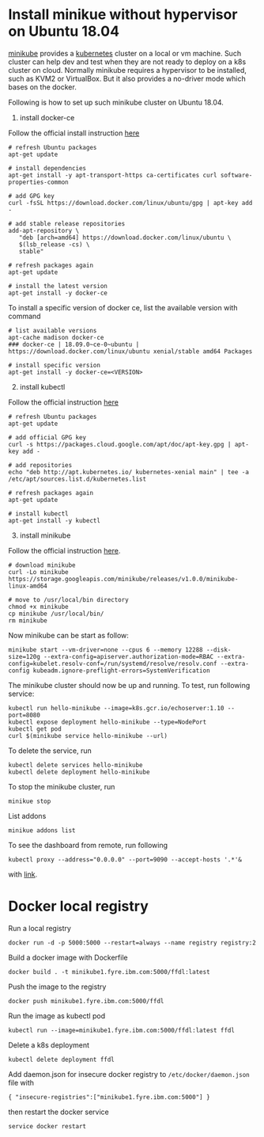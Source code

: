 # Install **minikue** without hypervisor on Ubuntu 18.04

[minikube](https://kubernetes.io/docs/tasks/tools/install-minikube/) provides a [kubernetes](https://kubernetes.io/) cluster on a local or vm machine. Such cluster can help dev and test when they are not ready to deploy on a k8s cluster on cloud. Normally minikube requires a hypervisor to be installed, such as KVM2 or VirtualBox. But it also provides a no-driver mode which bases on the docker.

Following is how to set up such minikube cluster on Ubuntu 18.04.

1. install docker-ce

Follow the official install instruction [here](https://docs.docker.com/install/linux/docker-ce/ubuntu/#install-docker-ce)

```command line
# refresh Ubuntu packages
apt-get update

# install dependencies
apt-get install -y apt-transport-https ca-certificates curl software-properties-common

# add GPG key
curl -fsSL https://download.docker.com/linux/ubuntu/gpg | apt-key add -

# add stable release repositories
add-apt-repository \
   "deb [arch=amd64] https://download.docker.com/linux/ubuntu \
   $(lsb_release -cs) \
   stable"

# refresh packages again
apt-get update

# install the latest version
apt-get install -y docker-ce
```

To install a specific version of docker ce, list the available version with command

```command line
# list available versions
apt-cache madison docker-ce
### docker-ce | 18.09.0~ce-0~ubuntu | https://download.docker.com/linux/ubuntu xenial/stable amd64 Packages

# install specific version
apt-get install -y docker-ce=<VERSION>
```

2. install kubectl

Follow the official instruction [here](https://kubernetes.io/docs/tasks/tools/install-kubectl/)


```command line
# refresh Ubuntu packages
apt-get update

# add official GPG key
curl -s https://packages.cloud.google.com/apt/doc/apt-key.gpg | apt-key add -

# add repositories
echo "deb http://apt.kubernetes.io/ kubernetes-xenial main" | tee -a /etc/apt/sources.list.d/kubernetes.list

# refresh packages again
apt-get update

# install kubectl
apt-get install -y kubectl
```

3. install minikube

Follow the official instruction [here](https://github.com/kubernetes/minikube/releases).

```command line
# download minikube
curl -Lo minikube https://storage.googleapis.com/minikube/releases/v1.0.0/minikube-linux-amd64

# move to /usr/local/bin directory
chmod +x minikube
cp minikube /usr/local/bin/
rm minikube
```

Now minikube can be start as follow:

```command line
minikube start --vm-driver=none --cpus 6 --memory 12288 --disk-size=120g --extra-config=apiserver.authorization-mode=RBAC --extra-config=kubelet.resolv-conf=/run/systemd/resolve/resolv.conf --extra-config kubeadm.ignore-preflight-errors=SystemVerification
```

The minikube cluster should now be up and running. To test, run following service:

```command line
kubectl run hello-minikube --image=k8s.gcr.io/echoserver:1.10 --port=8080
kubectl expose deployment hello-minikube --type=NodePort
kubectl get pod
curl $(minikube service hello-minikube --url)
```

To delete the service, run

```command line
kubectl delete services hello-minikube
kubectl delete deployment hello-minikube
```

To stop the minikube cluster, run

```command line
minikue stop
```

List addons

```command line
minikue addons list
```

To see the dashboard from remote, run following

```command line
kubectl proxy --address="0.0.0.0" --port=9090 --accept-hosts '.*'&
```

with [link](http://9.30.213.76:9090/api/v1/namespaces/kube-system/services/http:kubernetes-dashboard:/proxy/).

# Docker local registry

Run a local registry

```command line
docker run -d -p 5000:5000 --restart=always --name registry registry:2
```

Build a docker image with Dockerfile

```command line
docker build . -t minikube1.fyre.ibm.com:5000/ffdl:latest
```

Push the image to the registry

```command line
docker push minikube1.fyre.ibm.com:5000/ffdl
```

Run the image as kubectl pod

```command line
kubectl run --image=minikube1.fyre.ibm.com:5000/ffdl:latest ffdl
```

Delete a k8s deployment

```command line
kubectl delete deployment ffdl
```

Add daemon.json for insecure docker registry to `/etc/docker/daemon.json` file with

```text
{ "insecure-registries":["minikube1.fyre.ibm.com:5000"] }
```

then restart the docker service

```command line
service docker restart
```